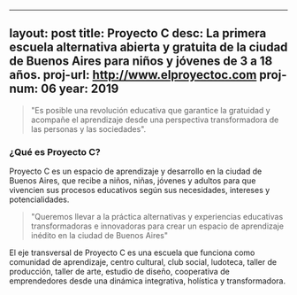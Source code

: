 
---
layout: post
title: Proyecto C
desc: La primera escuela alternativa abierta y gratuita de la ciudad de Buenos Aires para niños y jóvenes de 3 a 18 años.
proj-url: http://www.elproyectoc.com
proj-num: 06
year: 2019
---

> "Es posible una revolución educativa que garantice la gratuidad y acompañe el aprendizaje desde una perspectiva transformadora de las personas y las sociedades".

### ¿Qué es Proyecto C?

Proyecto C es un espacio de aprendizaje y desarrollo en la ciudad de Buenos Aires, que recibe a niños, niñas, jóvenes y adultos para que vivencien sus procesos educativos según sus necesidades, intereses y potencialidades.

> "Queremos llevar a la práctica alternativas y experiencias educativas transformadoras e innovadoras para crear un espacio de aprendizaje inédito en la ciudad de Buenos Aires"

El eje transversal de Proyecto C es una escuela que funciona como comunidad de aprendizaje, centro cultural, club social, ludoteca, taller de producción, taller de arte, estudio de diseño, cooperativa de emprendedores desde una dinámica integrativa, holística y transformadora.

